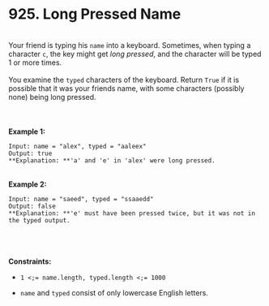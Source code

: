 # 925. Long Pressed Name

<br />Your friend is typing his `name` into a keyboard. Sometimes, when typing a character `c`, the key might get <em>long pressed</em>, and the character will be typed 1 or more times.<br />
<br />You examine the `typed` characters of the keyboard. Return `True` if it is possible that it was your friends name, with some characters (possibly none) being long pressed.<br />
<br /> <br />
<br />**Example 1:**<br />
```
Input: name = "alex", typed = "aaleex"
Output: true
**Explanation: **'a' and 'e' in 'alex' were long pressed.
```
<br />**Example 2:**<br />
```
Input: name = "saeed", typed = "ssaaedd"
Output: false
**Explanation: **'e' must have been pressed twice, but it was not in the typed output.
```
<br /> <br />
<br />**Constraints:**<br />

* `1 <;= name.length, typed.length <;= 1000`

* `name` and `typed` consist of only lowercase English letters.